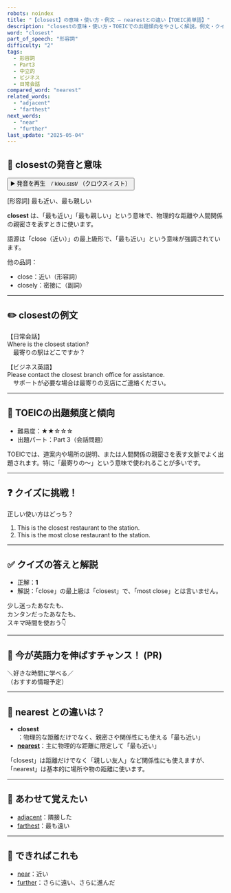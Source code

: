 ```yaml
---
robots: noindex
title: "【closest】の意味・使い方・例文 ― nearestとの違い【TOEIC英単語】"
description: "closestの意味・使い方・TOEICでの出題傾向をやさしく解説。例文・クイズ付きでnearestとの違いもわかりやすく学べます。"
word: "closest"
part_of_speech: "形容詞"
difficulty: "2"
tags:
  - 形容詞
  - Part3
  - 中立的
  - ビジネス
  - 日常会話
compared_word: "nearest"
related_words:
  - "adjacent"
  - "farthest"
next_words:
  - "near"
  - "further"
last_update: "2025-05-04"
---
```


## 🔰 closestの発音と意味

<button class="play-audio" onclick="playTTS('closest')">
  <span class="play-audio-main">
    ▶️ 発音を再生　/ˈkloʊ.sɪst/
  </span>
  <span class="play-audio-sub">
    （クロウスィスト）
  </span>
</button>

[形容詞] 最も近い、最も親しい

**closest** は、「最も近い」「最も親しい」という意味で、物理的な距離や人間関係の親密さを表すときに使います。

語源は「close（近い）」の最上級形で、「最も近い」という意味が強調されています。

他の品詞：  
- close：近い（形容詞）
- closely：密接に（副詞）

---

## ✏️ closestの例文

【日常会話】  
Where is the closest station?  
　最寄りの駅はどこですか？

【ビジネス英語】  
Please contact the closest branch office for assistance.  
　サポートが必要な場合は最寄りの支店にご連絡ください。

---

## 🎯 TOEICの出題頻度と傾向

- 難易度：★★☆☆☆
- 出題パート：Part 3（会話問題）

TOEICでは、道案内や場所の説明、または人間関係の親密さを表す文脈でよく出題されます。特に「最寄りの～」という意味で使われることが多いです。

---

## ❓ クイズに挑戦！

正しい使い方はどっち？

1. This is the closest restaurant to the station.  
2. This is the most close restaurant to the station.

---

## ✅ クイズの答えと解説

- 正解：**1**
- 解説：「close」の最上級は「closest」で、「most close」とは言いません。

少し迷ったあなたも、  
カンタンだったあなたも、  
スキマ時間を使おう👇️

---

## 🚀 今が英語力を伸ばすチャンス！ (PR)

<div class="info-center">
＼好きな時間に学べる／<br>  
（おすすめ情報予定）
</div>

---

## 🤔  nearest との違いは？

- **closest**：物理的な距離だけでなく、親密さや関係性にも使える「最も近い」
- **[nearest](/word/nearest/)**：主に物理的な距離に限定して「最も近い」

「closest」は距離だけでなく「親しい友人」など関係性にも使えますが、「nearest」は基本的に場所や物の距離に使います。

---

## 🧩 あわせて覚えたい

- [adjacent](/word/adjacent/)：隣接した
- [farthest](/word/farthest/)：最も遠い

---

## 📖 できればこれも

- [near](/word/near/)：近い
- [further](/word/further/)：さらに遠い、さらに進んだ

<!-- cvid: aid17_bid36 -->
